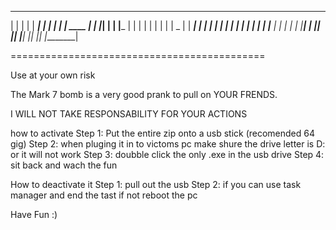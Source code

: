 _________   _______   __   __   _________
|  | |  |   |   ___|  | |  | |  |  ____  |
|  |_|  |   |  |___   | |  | |  | |    | |
|   _   |   |  ____|  | |  | |  | |    | |
|  | |  |   |  |___   | |  | |  | |____| |
|__| |__|   |______|  |_|  |_|  |________|

============================================

Use at your own risk 

The Mark 7 bomb is a very good prank to pull on YOUR FRENDS.


I WILL NOT TAKE RESPONSABILITY FOR YOUR ACTIONS


how to activate 
Step 1: Put the entire zip onto a usb stick (recomended 64 gig)
Step 2: when pluging it in to victoms pc make shure the drive letter is D: or it will not work
Step 3: doubble click the only .exe in the usb drive
Step 4: sit back and wach the fun

How to deactivate it 
Step 1: pull out the usb
Step 2: if you can use task manager and end the tast if not reboot the pc



Have Fun :)
